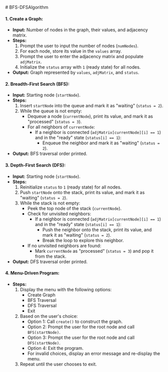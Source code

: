 #   B F S - D F S Algorithm

#### **1. Create a Graph:**
- **Input:** Number of nodes in the graph, their values, and adjacency matrix.
- **Steps:**
  1. Prompt the user to input the number of nodes (`numNodes`).
  2. For each node, store its value in the `values` array.
  3. Prompt the user to enter the adjacency matrix and populate `adjMatrix`.
  4. Initialize the `status` array with `1` (ready state) for all nodes.
- **Output:** Graph represented by `values`, `adjMatrix`, and `status`.

#### **2. Breadth-First Search (BFS):**
- **Input:** Starting node (`startNode`).
- **Steps:**
  1. Insert `startNode` into the queue and mark it as "waiting" (`status = 2`).
  2. While the queue is not empty:
     - Dequeue a node (`currentNode`), print its value, and mark it as "processed" (`status = 3`).
     - For all neighbors of `currentNode`:
       - If a neighbor is connected (`adjMatrix[currentNode][i] == 1`) and in the "ready" state (`status[i] == 1`):
         - Enqueue the neighbor and mark it as "waiting" (`status = 2`).
- **Output:** BFS traversal order printed.

#### **3. Depth-First Search (DFS):**
- **Input:** Starting node (`startNode`).
- **Steps:**
  1. Reinitialize `status` to `1` (ready state) for all nodes.
  2. Push `startNode` onto the stack, print its value, and mark it as "waiting" (`status = 2`).
  3. While the stack is not empty:
     - Peek the top node of the stack (`currentNode`).
     - Check for unvisited neighbors:
       - If a neighbor is connected (`adjMatrix[currentNode][i] == 1`) and in the "ready" state (`status[i] == 1`):
         - Push the neighbor onto the stack, print its value, and mark it as "waiting" (`status = 2`).
         - Break the loop to explore this neighbor.
     - If no unvisited neighbors are found:
       - Mark `currentNode` as "processed" (`status = 3`) and pop it from the stack.
- **Output:** DFS traversal order printed.

#### **4. Menu-Driven Program:**
- **Steps:**
  1. Display the menu with the following options:
     - Create Graph
     - BFS Traversal
     - DFS Traversal
     - Exit
  2. Based on the user's choice:
     - Option 1: Call `create()` to construct the graph.
     - Option 2: Prompt the user for the root node and call `BFS(startNode)`.
     - Option 3: Prompt the user for the root node and call `DFS(startNode)`.
     - Option 4: Exit the program.
     - For invalid choices, display an error message and re-display the menu.
  3. Repeat until the user chooses to exit.


 
 
